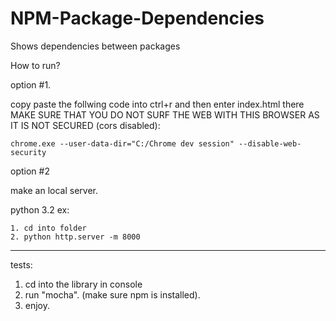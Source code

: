 # NPM-Package-Dependencies
Shows dependencies between packages

How to run?

option #1.

  copy paste the follwing code into ctrl+r and then enter index.html there 
  MAKE SURE THAT YOU DO NOT SURF THE WEB WITH THIS BROWSER AS IT IS NOT SECURED (cors disabled):

    chrome.exe --user-data-dir="C:/Chrome dev session" --disable-web-security

option #2

  make an local server.

  python 3.2 ex:

    1. cd into folder
    2. python http.server -m 8000


---------------

tests:

1. cd into the library in console
2. run "mocha". (make sure npm is installed).
3. enjoy.
